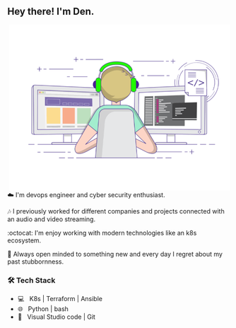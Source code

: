 <h2> Hey there! I'm Den. </h2>
<img align="right" alt="GIF" src="https://raw.githubusercontent.com/devSouvik/devSouvik/master/gif3.gif" width="500"/>

:cloud: I'm devops engineer and cyber security enthusiast. 

:notes: I previously worked for different companies and projects connected with an audio and video streaming.

:octocat: I'm enjoy working with modern technologies like an k8s ecosystem.

:new_moon_with_face: Always open minded to something new and every day I regret about my past stubbornness.

<h3>🛠 Tech Stack</h3>

- 💻 &nbsp; K8s | Terraform | Ansible
- 🌐 &nbsp; Python | bash 
- 🔧 &nbsp; Visual Studio code | Git

